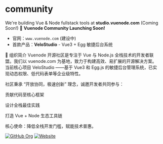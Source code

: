 # community
We're building Vue &amp; Node fullstack tools at **studio.vuenode.com** (Coming Soon!)
🚀 **Vuenode Community Launching Soon!**  
- 官网：`www.vuenode.com` (建设中)  
- 首款产品：**VeloStudio** - Vue3 + Egg 敏捷后台系统


📜 组织简介
Vuenode 开源社区是专注于 Vue 与 Node.js 全栈技术的开发者联盟。我们以 vuenode.com 为基地，致力于构建高效、易扩展的开源解决方案。当前核心项目 VeloStudio ——基于 Vue3 和 Egg.js 的敏捷后台管理系统，已实现动态权限、低代码表单等企业级特性。

社区秉承 “开放协同，极速创新” 理念，诚邀开发者共同参与：

贡献代码至核心框架

设计全栈最佳实践

打造 Vue + Node 生态工具链

核心使命：降低全栈开发门槛，赋能技术普惠。

[![GitHub Org](https://img.shields.io/badge/官方组织-vuenode--official-8A2BE2?logo=github)](https://github.com/vuenode-official)
[![Website](https://img.shields.io/badge/官网-vuenode.com-42B883)](https://vuenode.com)
